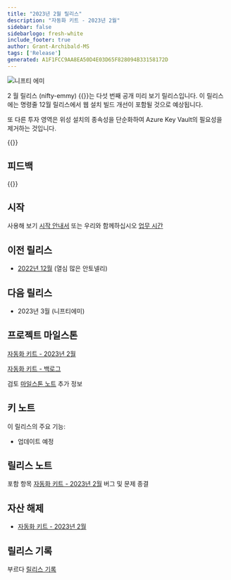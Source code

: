 ```yaml
---
title: "2023년 2월 릴리스"
description: "자동화 키트 - 2023년 2월"
sidebar: false
sidebarlogo: fresh-white
include_footer: true
author: Grant-Archibald-MS
tags: ['Release']
generated: A1F1FCC9AA8EA50D4E03D65F828094B33158172D
---
```


<div class="optional">

![니프티 에미](/images/nifty-emmy.png)

2 월 릴리스 (nifty-emmy) {{<product-name>}}는 다섯 번째 공개 미리 보기 릴리스입니다. 이 릴리스에는 명령줄 12월 릴리스에서 웹 설치 빌드 개선이 포함될 것으로 예상됩니다.

또 다른 투자 영역은 위성 설치의 종속성을 단순화하여 Azure Key Vault의 필요성을 제거하는 것입니다.

</div>

<div class="optional">

{{<presentationStyles>}}

## 피드백

{{<questions name="/content/ko/releases/feburary-2023.json" completed="피드백을 제공해 주셔서 감사합니다." showNavigationButtons="false" locale="ko">}}

</div>

<div class="optional">

## 시작

사용해 보기 [시작 안내서](/ko/get-started) 또는 우리와 함께하십시오 [업무 시간](/ko/office-hours)

## 이전 릴리스

- [2022년 12월](/ko/releases/december-2022) (열심 많은 안토넬리)

## 다음 릴리스

- 2023년 3월 (니프티에미)

## 프로젝트 마일스톤

[자동화 키트 - 2023년 2월](https://github.com/orgs/microsoft/projects/486/views/9)

[자동화 키트 - 백로그](https://github.com/orgs/microsoft/projects/486/views/1)

검토 [마일스톤 노트](/ko/releases/milestones) 추가 정보

## 키 노트

이 릴리스의 주요 기능:

- 업데이트 예정

## 릴리스 노트

포함 항목 [자동화 키트 - 2023년 2월](https://github.com/microsoft/powercat-automation-kit/releases/tag/AutomationKit-February2023) 버그 및 문제 종결

## 자산 해제

- [자동화 키트 - 2023년 2월](https://github.com/microsoft/powercat-automation-kit/releases/tag/AutomationKit-February2023)

## 릴리스 기록

부르다 [릴리스 기록](/ko/releases)

</div>
